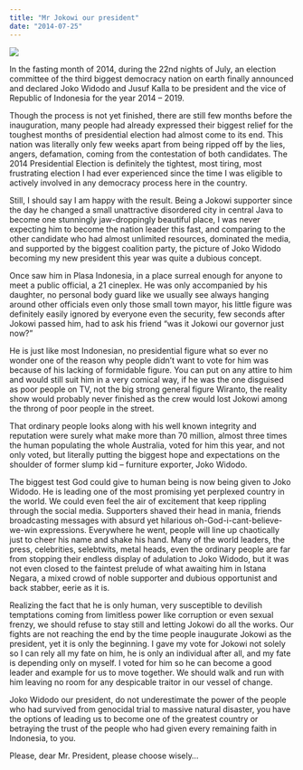 ```yaml
---
title: "Mr Jokowi our president"
date: "2014-07-25"
---
```


![](images/10547453_319766404854758_7208024070277424057_n.jpg)

In the fasting month of 2014, during the 22nd nights of July, an election committee of the third biggest democracy nation on earth finally announced and declared Joko Widodo and Jusuf Kalla to be president and the vice of Republic of Indonesia for the year 2014 – 2019.

Though the process is not yet finished, there are still few months before the inauguration, many people had already expressed their biggest relief for the toughest months of presidential election had almost come to its end. This nation was literally only few weeks apart from being ripped off by the lies, angers, defamation, coming from the contestation of both candidates. The 2014 Presidential Election is definitely the tightest, most tiring, most frustrating election I had ever experienced since the time I was eligible to actively involved in any democracy process here in the country.

Still, I should say I am happy with the result. Being a Jokowi supporter since the day he changed a small unattractive disordered city in central Java to become one stunningly jaw-droppingly beautiful place, I was never expecting him to become the nation leader this fast, and comparing to the other candidate who had almost unlimited resources, dominated the media, and supported by the biggest coalition party, the picture of Joko Widodo becoming my new president this year was quite a dubious concept.

Once saw him in Plasa Indonesia, in a place surreal enough for anyone to meet a public official, a 21 cineplex. He was only accompanied by his daughter, no personal body guard like we usually see always hanging around other officials even only those small town mayor, his little figure was definitely easily ignored by everyone even the security, few seconds after Jokowi passed him, had to ask his friend “was it Jokowi our governor just now?”

He is just like most Indonesian, no presidential figure what so ever no wonder one of the reason why people didn’t want to vote for him was because of his lacking of formidable figure. You can put on any attire to him and would still suit him in a very comical way, if he was the one disguised as poor people on TV, not the big strong general figure Wiranto, the reality show would probably never finished as the crew would lost Jokowi among the throng of poor people in the street.

That ordinary people looks along with his well known integrity and reputation were surely what make more than 70 million, almost three times the human populating the whole Australia, voted for him this year, and not only voted, but literally putting the biggest hope and expectations on the shoulder of former slump kid – furniture exporter, Joko Widodo.

The biggest test God could give to human being is now being given to Joko Widodo. He is leading one of the most promising yet perplexed country in the world. We could even feel the air of excitement that keep rippling through the social media. Supporters shaved their head in mania, friends broadcasting messages with absurd yet hilarious oh-God-i-cant-believe-we-win expressions. Everywhere he went, people will line up chaotically just to cheer his name and shake his hand. Many of the world leaders, the press, celebrities, selebtwits, metal heads, even the ordinary people are far from stopping their endless display of adulation to Joko Widodo, but it was not even closed to the faintest prelude of what awaiting him in Istana Negara, a mixed crowd of noble supporter and dubious opportunist and back stabber, eerie as it is.

Realizing the fact that he is only human, very susceptible to devilish temptations coming from limitless power like corruption or even sexual frenzy, we should refuse to stay still and letting Jokowi do all the works. Our fights are not reaching the end by the time people inaugurate Jokowi as the president, yet it is only the beginning. I gave my vote for Jokowi not solely so I can rely all my fate on him, he is only an individual after all, and my fate is depending only on myself. I voted for him so he can become a good leader and example for us to move together. We should walk and run with him leaving no room for any despicable traitor in our vessel of change.

Joko Widodo our president, do not underestimate the power of the people who had survived from genocidal trial to massive natural disaster, you have the options of leading us to become one of the greatest country or betraying the trust of the people who had given every remaining faith in Indonesia, to you.

Please, dear Mr. President, please choose wisely…
